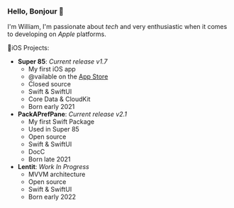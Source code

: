 ### Hello, Bonjour 👋

I'm William, I'm passionate about *tech* and very enthusiastic when it comes to developing on *Apple* platforms.

📱iOS Projects:

- **Super 85**: *Current release v1.7*
  - My first iOS app
  - @vailable on the [App Store](https://apps.apple.com/app/super-85/id1564978634)
  - Closed source
  - Swift & SwiftUI
  - Core Data & CloudKit
  - Born early 2021
- **PackAPrefPane**: *Current release v2.1*
  - My first Swift Package
  - Used in Super 85
  - Open source
  - Swift & SwiftUI
  - DocC
  - Born late 2021
- **Lentit**: *Work In Progress*
  - MVVM architecture
  - Open source
  - Swift & SwiftUI
  - Born early 2022
